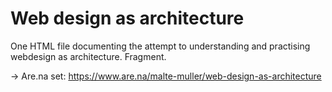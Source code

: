 # Web design as architecture
One HTML file documenting the attempt to understanding and practising webdesign as architecture. Fragment.

→ Are.na set: https://www.are.na/malte-muller/web-design-as-architecture
